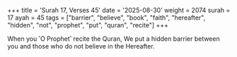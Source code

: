 +++
title = 'Surah 17, Verses 45'
date = '2025-08-30'
weight = 2074
surah = 17
ayah = 45
tags = ["barrier", "believe", "book", "faith", "hereafter", "hidden", "not", "prophet", "put", "quran", "recite"]
+++

When you ˹O Prophet˺ recite the Quran, We put a hidden barrier between you and those who do not believe in the Hereafter.